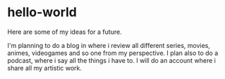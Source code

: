 # hello-world
Here are some of my ideas for a future.

I'm planning to do a blog in where i review all different series, movies, animes, videogames and so one from my perspective.
I plan also to do a podcast, where i say all the things i have to.
I will do an account where i share all my artistic work.
